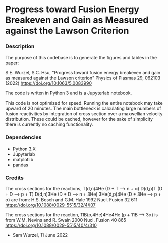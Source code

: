 # Progress toward Fusion Energy Breakeven and Gain as Measured against the Lawson Criterion

### Description
The purpose of this codebase is to generate the figures and tables in the paper:

S.E. Wurzel, S.C. Hsu, "Progress toward fusion energy breakeven and gain as
measured against the Lawson criterion" Physics of Plasmas 29, 062103 (2022)
https://doi.org/10.1063/5.0083990

The code is writen in Python 3 and is a Jupyterlab notebook.

This code is not optimized for speed. Running the entire notebook may take
upward of 20 minutes. The main bottleneck is calculating large numbers of
fusion reactivities by integration of cross section over a maxwellian velocity
distribution. These could be cached, however for the sake of simplicity
there is currently no caching functionality.

### Dependencies
- Python 3.X
- Jupyterlab
- matplotlib
- pandas

### Credits
The cross sections for the reactions,
T(d,n)4He (D + T --> n + α)
D(d,p)T (D + D --> p + T)
D(d,n)3He (D + D --> n + 3He)
3He(d,p)4He (D + 3He --> p + α)
are from:
H.S. Bosch and G.M. Hale 1992 Nucl. Fusion 32 611
https://doi.org/10.1088/0029-5515/32/4/I07

The cross sections for the reaction,
11B(p,4He)4He4He (p + 11B --> 3α)
is from
W.M. Nevins and R. Swain 2000 Nucl. Fusion 40 865
https://doi.org/10.1088/0029-5515/40/4/310

- Sam Wurzel, 11 June 2022
